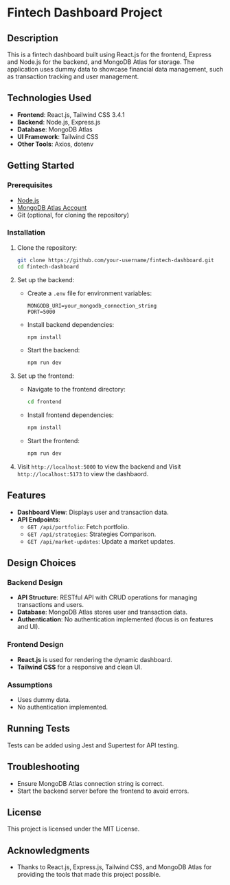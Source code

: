 # Fintech Dashboard Project

## Description
This is a fintech dashboard built using React.js for the frontend, Express and Node.js for the backend, and MongoDB Atlas for storage. The application uses dummy data to showcase financial data management, such as transaction tracking and user management.

## Technologies Used
- **Frontend**: React.js, Tailwind CSS 3.4.1
- **Backend**: Node.js, Express.js
- **Database**: MongoDB Atlas
- **UI Framework**: Tailwind CSS
- **Other Tools**: Axios, dotenv

## Getting Started

### Prerequisites
- [Node.js](https://nodejs.org/)
- [MongoDB Atlas Account](https://www.mongodb.com/cloud/atlas)
- Git (optional, for cloning the repository)

### Installation

1. Clone the repository:
   ```bash
   git clone https://github.com/your-username/fintech-dashboard.git
   cd fintech-dashboard
   ```

2. Set up the backend:
   - Create a `.env` file for environment variables:
     ```plaintext
     MONGODB_URI=your_mongodb_connection_string
     PORT=5000
     ```

   - Install backend dependencies:
     ```bash
     npm install
     ```

   - Start the backend:
     ```bash
     npm run dev
     ```

3. Set up the frontend:
   - Navigate to the frontend directory:
     ```bash
     cd frontend
     ```

   - Install frontend dependencies:
     ```bash
     npm install
     ```

   - Start the frontend:
     ```bash
     npm run dev
     ```

4. Visit `http://localhost:5000` to view the backend and Visit `http://localhost:5173` to view the dashbaord.

## Features
- **Dashboard View**: Displays user and transaction data.
- **API Endpoints**:
  - `GET /api/portfolio`: Fetch portfolio.
  - `GET /api/strategies`: Strategies Comparison.
  - `GET /api/market-updates`: Update a market updates.

## Design Choices

### Backend Design
- **API Structure**: RESTful API with CRUD operations for managing transactions and users.
- **Database**: MongoDB Atlas stores user and transaction data.
- **Authentication**: No authentication implemented (focus is on features and UI).

### Frontend Design
- **React.js** is used for rendering the dynamic dashboard.
- **Tailwind CSS** for a responsive and clean UI.

### Assumptions
- Uses dummy data.
- No authentication implemented.

## Running Tests
Tests can be added using Jest and Supertest for API testing.

## Troubleshooting
- Ensure MongoDB Atlas connection string is correct.
- Start the backend server before the frontend to avoid errors.

## License
This project is licensed under the MIT License.

## Acknowledgments
- Thanks to React.js, Express.js, Tailwind CSS, and MongoDB Atlas for providing the tools that made this project possible.
